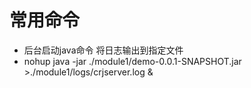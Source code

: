 # 常用命令
* 后台启动java命令  将日志输出到指定文件
* nohup java -jar ./module1/demo-0.0.1-SNAPSHOT.jar >./module1/logs/crjserver.log &